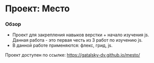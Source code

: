 # Проект: Место

### Обзор

* Проект для закрепления навыков верстки + начало изучения js. Данная работа - это первая честь из 3 работ по изучению js.
* В данной работе применяются: флекс, грид, js.

Проект доступен по ссылке:
https://gatalsky-dv.github.io/mesto/
